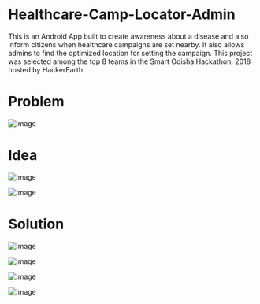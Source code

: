 # Healthcare-Camp-Locator-Admin
This is an Android App built to create awareness about a disease and also inform citizens when healthcare campaigns are set nearby. It also allows admins to find the optimized location for setting the campaign.
This project was selected among the top 8 teams in the Smart Odisha Hackathon, 2018 hosted by HackerEarth. 

# Problem
![image](https://github.com/shan7030/Healthcare-Camp-Locator-Admin/assets/42472191/ecb851eb-f015-4316-aabc-76e7d0cab4af)

# Idea
![image](https://github.com/shan7030/Healthcare-Camp-Locator-Admin/assets/42472191/331f7aad-6961-431f-b730-80e68436387c)

![image](https://github.com/shan7030/Healthcare-Camp-Locator-Admin/assets/42472191/f9ffe6e6-7109-40b0-9f53-55ca54996e73)

# Solution
![image](https://github.com/shan7030/Healthcare-Camp-Locator-Admin/assets/42472191/62db71b2-01e0-473f-bc31-9cd17e38e6b3)

![image](https://github.com/shan7030/Healthcare-Camp-Locator-Admin/assets/42472191/7b540ff6-d953-4081-839f-d29132d9e18d)

![image](https://github.com/shan7030/Healthcare-Camp-Locator-Admin/assets/42472191/6638f720-78db-4ddd-b823-12ba3d5c2d26)

![image](https://github.com/shan7030/Healthcare-Camp-Locator-Admin/assets/42472191/93c48be8-bdf0-44d9-b8ea-36ad7b2738e5)

